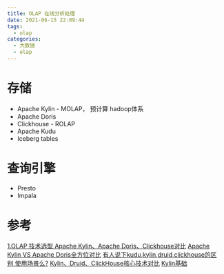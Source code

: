 ```yaml
---
title: OLAP 在线分析处理
date: 2021-06-15 22:09:44
tags:
  - olap
categories: 
  - 大数据 
  - olap 
---
```


<p></p>
<!-- more -->

# 存储
 + Apache Kylin - MOLAP， 预计算
   hadoop体系
 + Apache Doris 
 + Clickhouse - ROLAP
 + Apache Kudu
 + Iceberg
   tables
   
# 查询引擎
+ Presto
+ Impala

# 参考
[1.OLAP 技术选型 Apache Kylin、Apache Doris、Clickhouse对比](https://blog.csdn.net/qq_39945938/article/details/114013486)
[Apache Kylin VS Apache Doris全方位对比](https://cloud.tencent.com/developer/article/1477234)
[有人说下kudu,kylin,druid,clickhouse的区别,使用场景么?](https://www.zhihu.com/question/303991599/answer/1555185339)
[Kylin、Druid、ClickHouse核心技术对比](https://blog.csdn.net/u013256816/article/details/108271371)
[Kylin基础](https://blog.csdn.net/qq_43376286/article/details/117953122) 

